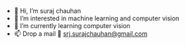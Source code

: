 - 👋 Hi, I’m suraj chauhan
- 👀 I’m interested in machine learning and computer vision
- 🌱 I’m currently learning computer vision
- 📫 Drop a mail :envelope_with_arrow: srj.surajchauhan@gmail.com

<!---
srj-surajchauhan/srj-surajchauhan is a ✨ special ✨ repository because its `README.md` (this file) appears on your GitHub profile.
You can click the Preview link to take a look at your changes.
--->
